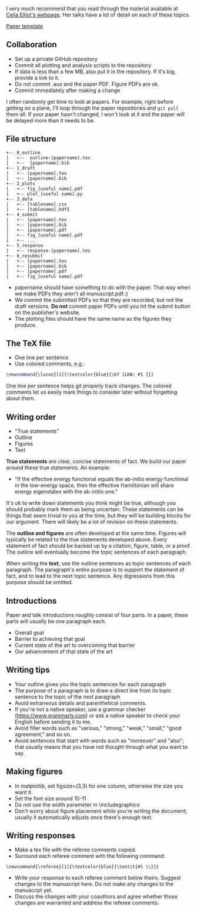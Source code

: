 I very much recommend that you read through the material available at [Celia Elliot's webpage](https://physics.illinois.edu/people/directory/profile/cmelliot). 
Her talks have a lot of detail on each of these topics.

[Paper template](https://github.com/lkwagner/paper-template)

## Collaboration
 * Set up a private GitHub repository
 * Commit all plotting and analysis scripts to the repository 
 * If data is less than a few MB, also put it in the repository. If it's big, provide a link to it.
 * Do not commit .aux and the paper PDF. Figure PDFs are ok.
 * Commit immediately after making a change

I often randomly get time to look at papers. 
For example, right before getting on a plane, I'll loop through the paper repositories and `git pull` them all.
If your paper hasn't changed, I won't look at it and the paper will be delayed more than it needs to be.

## File structure
```
+-- 0_outline
|   +--  outline-[papername].tex
|   +--  [papername].bib
+-- 1_draft
|   +-- [papername].tex
|   +-- [papername].bib
+-- 2_plots
|   +-- fig_[useful name].pdf
|   +-- plot_[useful name].py
+-- 3_data
|   +-- [tablename].csv
|   +-- [tablename].hdf5
+-- 4_submit
|   +-- [papername].tex
|   +-- [papername].bib
|   +-- [papername].pdf
|   +-- fig_[useful name].pdf
|   +-- ...
+-- 5_response
|   +-- response-[papername].tex
+-- 6_resubmit
|   +-- [papername].tex
|   +-- [papername].bib
|   +-- [papername].pdf
|   +-- fig_[useful name].pdf
```

  * papername should have something to do with the paper. That way when we make PDFs they aren't all manuscript.pdf.:)
  * We commit the submitted PDFs so that they are recorded, but not the draft versions. **Do not** commit paper PDFs until you hit the submit button on the publisher's website.
  * The plotting files should have the same name as the figures they produce. 
  
## The TeX file
 * One line per sentence
 * Use colored comments, e.g.: 
 ```latex 
 \newcommand{\lucas}[1]{\textcolor{blue}{\bf [LKW: #1 ]}} 
 ```
One line per sentence helps git properly track changes. The colored comments let us easily mark things to consider later without forgetting about them. 
 
## Writing order
 * "True statements"
 * Outline
 * Figures
 * Text

**True statements** are clear, concise statements of fact. 
We build our paper around these true statements. 
An example: 
  * "If the effective energy functional equals the ab-initio energy functional in the low-energy space, then the effective Hamiltonian will share energy eigenstates with the ab-initio one."

It's ok to write down statements you think might be true, although you should probably mark them as being uncertain.
These statements can be things that seem trivial to you at the time, but they will be building blocks for our argument.
There will likely be a lot of revision on these statements.

The **outline and figures** are often developed at the same time. 
Figures will typically be related to the true statements developed above. 
Every statement of fact should be backed up by a citation, figure, table, or a proof. 
The outline will eventually become the topic sentences of each paragraph.

When writing the **text**, use the outline sentences as topic sentences of each paragraph. 
The paragraph's entire purpose is to support the statement of fact, and to lead to the next topic sentence.
Any digressions from this purpose should be omitted. 

## Introductions 
Paper and talk introductions roughly consist of four parts. In a paper, these parts will usually be one paragraph each. 
 * Overall goal 
 * Barrier to achieving that goal
 * Current state of the art to overcoming that barrier
 * Our advancement of that state of the art
 
## Writing tips
 * Your outline gives you the topic sentences for each paragraph
 * The purpose of a paragraph is to draw a direct line from its topic sentence to the topic of the next paragraph
 * Avoid extraneous details and parenthetical comments. 
 * If you're not a native speaker, use a grammar checker (https://www.grammarly.com) or ask a native speaker to check your English before sending it to me.
 * Avoid filler words such as "various," "strong," "weak," "small," "good agreement," and so on.
 * Avoid sentences that start with words such as "moreover" and "also"; that usually means that you have not thought through what you want to say.

## Making figures 
 * In matplotlib, set figsize=(3,3) for one column, otherwise the size you want it.
 * Set the font size around 10-11
 * Do not use the width parameter in \includegraphics
 * Don't worry about figure placement while you're writing the document; usually it automatically adjusts once there's enough text.

## Writing responses
 * Make a tex file with the referee comments copied.
 * Surround each referee comment with the following command:
 ```
 \newcommand{\referee}[1]{\textcolor{blue}{\textit{#1 \\}}}
 ```
  * Write your response to each referee comment below theirs. Suggest changes to the manuscript here. Do not make any changes to the manuscript yet.
  * Discuss the changes with your coauthors and agree whether those changes are warranted and address the referee comments.

